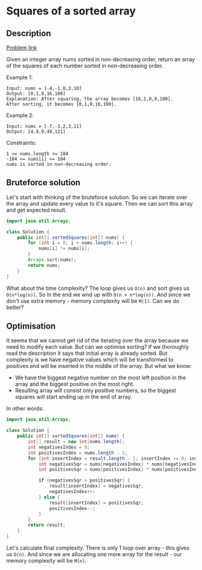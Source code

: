 # Squares of a sorted array

## Description
[Problem link](https://leetcode.com/problems/squares-of-a-sorted-array/)  

Given an integer array nums sorted in non-decreasing order, return an array of the squares of each number sorted in non-decreasing order.

Example 1:

```
Input: nums = [-4,-1,0,3,10]
Output: [0,1,9,16,100]
Explanation: After squaring, the array becomes [16,1,0,9,100].
After sorting, it becomes [0,1,9,16,100].
```

Example 2:
```
Input: nums = [-7,-3,2,3,11]
Output: [4,9,9,49,121]
```

Constraints:
```
1 <= nums.length <= 104
-104 <= nums[i] <= 104
nums is sorted in non-decreasing order.
```

## Bruteforce solution
Let's start with thinking of the bruteforce solution. So we can iterate over the array and update every 
value to it's square. Then we can sort this array and get expected result.

```java
import java.util.Arrays;

class Solution {
    public int[] sortedSquares(int[] nums) {
        for (int i = 0; i < nums.length; i++) {
            nums[i] *= nums[i];
        }
        Arrays.sort(nums);
        return nums;
    }
}
```

What about the time complexity? The loop gives us `O(n)` and sort gives us `O(n*log(n))`. 
So in the end we wnd up with `O(n + n*log(n))`. And since we don't use extra memory - memory complexity will be `M(1)`.
Can we do better?

## Optimisation
It seems that we cannot get rid of the iterating over the array because we need to modify each value. But can we 
optimise sorting? If we thoroughly read the description it says that initial array is already sorted. But complexity is 
we have negative values which will be transformed to positives and will be inserted in the middle of the array.
But what we know:
* We have the biggest negative number on the most left position in the array and the biggest positive on the most right.
* Resulting array will consist only positive numbers, so the biggest squares will start ending up in the end of array.

In other words:
```java
import java.util.Arrays;

class Solution {
    public int[] sortedSquares(int[] nums) {
        int[] result = new int[nums.length];
        int negativesIndex = 0;
        int positivesIndex = nums.length - 1;
        for (int insertIndex = result.length - 1; insertIndex >= 0; insertIndex--) {
            int negativesSqr = nums[negativesIndex] * nums[negativesIndex];
            int positivesSqr = nums[positivesIndex] * nums[positivesIndex];

            if (negativesSqr > positivesSqr) {
                result[insertIndex] = negativesSqr;
                negativesIndex++;
            } else {
                result[insertIndex] = positivesSqr;
                positivesIndex--;
            }
        }
        return result;
    }
}
```

Let's calculate final complexity. There is only 1 loop over array - this gives us `O(n)`. 
And since we are allocating one more array for the result - our memory complexity will be `M(n)`.